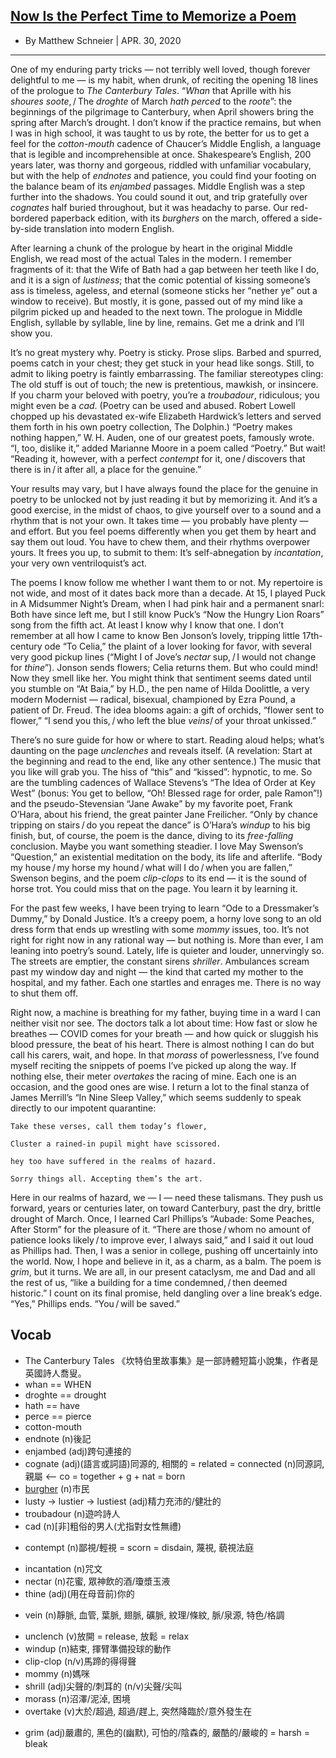 ## [Now Is the Perfect Time to Memorize a Poem](https://www.thecut.com/2020/04/now-is-the-perfect-time-to-memorize-a-poem.html)
- By Matthew Schneier | APR. 30, 2020
---------------------------------------------------------------------------------------------------------------------

One of my enduring party tricks — not terribly well loved, though forever delightful to me — is my habit, when drunk, of reciting the opening 18 lines of the prologue to *The Canterbury Tales*. “*Whan* that Aprille with his *shoures soote*, / The *droghte* of March *hath* *perced* to the *roote*”: the beginnings of the pilgrimage to Canterbury, when April showers bring the spring after March’s drought. I don’t know if the practice remains, but when I was in high school, it was taught to us by rote, the better for us to get a feel for the *cotton-mouth* cadence of Chaucer’s Middle English, a language that is legible and incomprehensible at once. Shakespeare’s English, 200 years later, was thorny and gorgeous, riddled with unfamiliar vocabulary, but with the help of *endnotes* and patience, you could find your footing on the balance beam of its *enjambed* passages. Middle English was a step further into the shadows. You could sound it out, and trip gratefully over *cognates* half buried throughout, but it was headachy to parse. Our red-bordered paperback edition, with its *burghers* on the march, offered a side-by-side translation into modern English.

After learning a chunk of the prologue by heart in the original Middle English, we read most of the actual Tales in the modern. I remember fragments of it: that the Wife of Bath had a gap between her teeth like I do, and it is a sign of *lustiness*; that the comic potential of kissing someone’s ass is timeless, ageless, and eternal (someone sticks her “nether ye” out a window to receive). But mostly, it is gone, passed out of my mind like a pilgrim picked up and headed to the next town. The prologue in Middle English, syllable by syllable, line by line, remains. Get me a drink and I’ll show you.

It’s no great mystery why. Poetry is sticky. Prose slips. Barbed and spurred, poems catch in your chest; they get stuck in your head like songs. Still, to admit to liking poetry is faintly embarrassing. The familiar stereotypes cling: The old stuff is out of touch; the new is pretentious, mawkish, or insincere. If you charm your beloved with poetry, you’re a *troubadour*, ridiculous; you might even be a *cad*. (Poetry can be used and abused. Robert Lowell chopped up his devastated ex-wife Elizabeth Hardwick’s letters and served them forth in his own poetry collection, The Dolphin.) “Poetry makes nothing happen,” W. H. Auden, one of our greatest poets, famously wrote. “I, too, dislike it,” added Marianne Moore in a poem called “Poetry.” But wait! “Reading it, however, with a perfect *contempt* for it, one / discovers that there is in / it after all, a place for the genuine.”

Your results may vary, but I have always found the place for the genuine in poetry to be unlocked not by just reading it but by memorizing it. And it’s a good exercise, in the midst of chaos, to give yourself over to a sound and a rhythm that is not your own. It takes time — you probably have plenty — and effort. But you feel poems differently when you get them by heart and say them out loud. You have to chew them, and their rhythms overpower yours. It frees you up, to submit to them: It’s self-abnegation by *incantation*, your very own ventriloquist’s act.

The poems I know follow me whether I want them to or not. My repertoire is not wide, and most of it dates back more than a decade. At 15, I played Puck in A Midsummer Night’s Dream, when I had pink hair and a permanent snarl: Both have since left me, but I still know Puck’s “Now the Hungry Lion Roars” song from the fifth act. At least I know why I know that one. I don’t remember at all how I came to know Ben Jonson’s lovely, tripping little 17th-century ode “To Celia,” the plaint of a lover looking for favor, with several very good pickup lines (“Might I of Jove’s *nectar* sup, / I would not change for *thine*”). Jonson sends flowers; Celia returns them. But who could mind! Now they smell like her. You might think that sentiment seems dated until you stumble on “At Baia,” by H.D., the pen name of Hilda Doolittle, a very modern Modernist — radical, bisexual, championed by Ezra Pound, a patient of Dr. Freud. The idea blooms again: a gift of orchids, “flower sent to flower,” “I send you this, / who left the blue *veins*/ of your throat unkissed.”

There’s no sure guide for how or where to start. Reading aloud helps; what’s daunting on the page *unclenches* and reveals itself. (A revelation: Start at the beginning and read to the end, like any other sentence.) The music that you like will grab you. The hiss of “this” and “kissed”: hypnotic, to me. So are the tumbling cadences of Wallace Stevens’s “The Idea of Order at Key West” (bonus: You get to bellow, “Oh! Blessed rage for order, pale Ramon”!) and the pseudo-Stevensian “Jane Awake” by my favorite poet, Frank O’Hara, about his friend, the great painter Jane Freilicher. “Only by chance tripping on stairs / do you repeat the dance” is O’Hara’s *windup* to his big finish, but, of course, the poem is the dance, diving to its *free-falling* conclusion. Maybe you want something steadier. I love May Swenson’s “Question,” an existential meditation on the body, its life and afterlife. “Body my house / my horse my hound / what will I do / when you are fallen,” Swenson begins, and the poem *clip-clops* to its end — it is the sound of horse trot. You could miss that on the page. You learn it by learning it.

For the past few weeks, I have been trying to learn “Ode to a Dressmaker’s Dummy,” by Donald Justice. It’s a creepy poem, a horny love song to an old dress form that ends up wrestling with some *mommy* issues, too. It’s not right for right now in any rational way — but nothing is. More than ever, I am leaning into poetry’s sound. Lately, life is quieter and louder, unnervingly so. The streets are emptier, the constant sirens *shriller*. Ambulances scream past my window day and night — the kind that carted my mother to the hospital, and my father. Each one startles and enrages me. There is no way to shut them off.

Right now, a machine is breathing for my father, buying time in a ward I can neither visit nor see. The doctors talk a lot about time: How fast or slow he breathes — COVID comes for your breath — and how quick or sluggish his blood pressure, the beat of his heart. There is almost nothing I can do but call his carers, wait, and hope. In that *morass* of powerlessness, I’ve found myself reciting the snippets of poems I’ve picked up along the way. If nothing else, their meter *overtakes* the racing of mine. Each one is an occasion, and the good ones are wise. I return a lot to the final stanza of James Merrill’s “In Nine Sleep Valley,” which seems suddenly to speak directly to our impotent quarantine:

`Take these verses, call them today’s flower,`

`Cluster a rained-in pupil might have scissored.`

`hey too have suffered in the realms of hazard.`

`Sorry things all. Accepting them’s the art.`

Here in our realms of hazard, we — I — need these talismans. They push us forward, years or centuries later, on toward Canterbury, past the dry, brittle drought of March. Once, I learned Carl Phillips’s “Aubade: Some Peaches, After Storm” for the pleasure of it. “There are those / whom no amount of patience looks likely / to improve ever, I always said,” and I said it out loud as Phillips had. Then, I was a senior in college, pushing off uncertainly into the world. Now, I hope and believe in it, as a charm, as a balm. The poem is *grim*, but it turns. We are all, in our present cataclysm, me and Dad and all the rest of us, “like a building for a time condemned, / then deemed historic.” I count on its final promise, held dangling over a line break’s edge. “Yes,” Phillips ends. “You / will be saved.”

## Vocab
- The Canterbury Tales 《坎特伯里故事集》是一部詩體短篇小說集，作者是英國詩人喬叟。
- whan == WHEN
- droghte == drought
- hath == have
- perce == pierce
- cotton-mouth
- endnote (n)後記
- enjambed (adj)跨句連接的 
- cognate (adj)(語言或詞語)同源的, 相關的 = related = connected (n)同源詞, 親屬 <-- co = together + g + nat = born
- [burgher](/ˈbərɡər/) (n)市民
- lusty -> lustier -> lustiest (adj)精力充沛的/健壯的
- troubadour (n)遊吟詩人
- cad (n)[非]粗俗的男人(尤指對女性無禮)
+ contempt (n)鄙視/輕視 = scorn = disdain, 蔑視, 藐視法庭
- incantation (n)咒文
- nectar (n)花蜜, 眾神飲的酒/瓊漿玉液
- thine (adj)(用在母音前)你的
* vein (n)靜脈, 血管, 葉脈, 翅脈, 礦脈, 紋理/條紋, 脈/泉源, 特色/格調
- unclench (v)放開 = release, 放鬆 = relax
- windup (n)結束, 揮臂準備投球的動作
- clip-clop (n/v)馬蹄的得得聲
- mommy (n)媽咪
- shrill (adj)尖聲的/刺耳的 (n/v)尖聲/尖叫
- morass (n)沼澤/泥淖, 困境
- overtake (v)大於/超過, 超過/趕上, 突然降臨於/意外發生在
* grim (adj)嚴肅的, 黑色的(幽默), 可怕的/陰森的, 嚴酷的/嚴峻的 = harsh = bleak